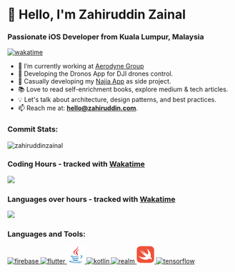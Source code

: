 <h1>👋 Hello, I'm Zahiruddin Zainal</h1>
<h3>Passionate iOS Developer from Kuala Lumpur, Malaysia</h3>

[![wakatime](https://wakatime.com/badge/user/38915ecb-f7ac-4e29-8f3b-9bbed5a0e1ee.svg)](https://wakatime.com/@38915ecb-f7ac-4e29-8f3b-9bbed5a0e1ee)


- 🔭 I’m currently working at [Aerodyne Group](https://aerodyne.group/)
- 🚁 Developing the Dronos App for DJI drones control.
- 💼 Casually developing my [Najia App](https://apps.apple.com/th/app/najia-app/id6466347137) as side project.
- 📚 Love to read self-enrichment books, explore medium & tech articles.
- 💡 Let's talk about architecture, design patterns, and best practices.
- 📫 Reach me at: **[hello@zahiruddin.com](mailto:hello@zahiruddin.com)**.

<h3 align="left">Commit Stats:</h3>
<!-- [![zahiruddinzainal's GitHub | Stats](https://stats.quine.sh/zahiruddinzainal/github?theme=dark)](https://quine.sh?utm_source=widgets&utm_campaign=zahiruddinzainal)
 -->
<p><img align="center" src="https://github-readme-streak-stats.herokuapp.com/?user=zahiruddinzainal&theme=tokyonight" alt="zahiruddinzainal" /></p>

<h3 align="left">Coding Hours - tracked with <a href="https://wakatime.com/@38915ecb-f7ac-4e29-8f3b-9bbed5a0e1ee">Wakatime</a></h3>
<p><img src="https://wakatime.com/share/@38915ecb-f7ac-4e29-8f3b-9bbed5a0e1ee/b556ee55-a005-4c73-b59c-be55e0a39610.svg" /></p>

<h3 align="left">Languages over hours - tracked with <a href="https://wakatime.com/@38915ecb-f7ac-4e29-8f3b-9bbed5a0e1ee">Wakatime</a></h3>
<p><img src="https://wakatime.com/share/@38915ecb-f7ac-4e29-8f3b-9bbed5a0e1ee/23611b31-bcb1-4b3f-9484-b6f42c339a83.svg"/></p>

<h3 align="left">Languages and Tools:</h3>
<p align="left"> <a href="https://firebase.google.com/" target="_blank" rel="noreferrer"> <img src="https://www.vectorlogo.zone/logos/firebase/firebase-icon.svg" alt="firebase" width="40" height="40"/> </a> <a href="https://flutter.dev" target="_blank" rel="noreferrer"> <img src="https://www.vectorlogo.zone/logos/flutterio/flutterio-icon.svg" alt="flutter" width="40" height="40"/> </a> <a href="https://www.java.com" target="_blank" rel="noreferrer"> <img src="https://raw.githubusercontent.com/devicons/devicon/master/icons/java/java-original.svg" alt="java" width="40" height="40"/> </a> <a href="https://kotlinlang.org" target="_blank" rel="noreferrer"> <img src="https://www.vectorlogo.zone/logos/kotlinlang/kotlinlang-icon.svg" alt="kotlin" width="40" height="40"/> </a> <a href="https://realm.io/" target="_blank" rel="noreferrer"> <img src="https://raw.githubusercontent.com/bestofjs/bestofjs-webui/8665e8c267a0215f3159df28b33c365198101df5/public/logos/realm.svg" alt="realm" width="40" height="40"/> </a> <a href="https://developer.apple.com/swift/" target="_blank" rel="noreferrer"> <img src="https://raw.githubusercontent.com/devicons/devicon/master/icons/swift/swift-original.svg" alt="swift" width="40" height="40"/> </a> <a href="https://www.tensorflow.org" target="_blank" rel="noreferrer"> <img src="https://www.vectorlogo.zone/logos/tensorflow/tensorflow-icon.svg" alt="tensorflow" width="40" height="40"/> </a> </p>
